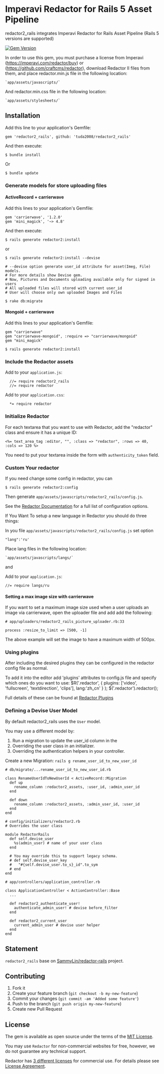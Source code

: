 # Imperavi Redactor for Rails 5 Asset Pipeline 

redactor2_rails integrates Imperavi Redactor for Rails Asset Pipeline (Rails 5 versions are supported)

[![Gem Version](https://badge.fury.io/rb/redactor2_rails.svg)](https://badge.fury.io/rb/redactor2_rails)

In order to use this gem, you must purchase a license from Imperavi 
(https://imperavi.com/redactor/buy) or (https://github.com/craftcms/redactor), download Redactor II files from them, 
and place redactor.min.js file in the following location:

    `app/assets/javascripts/`
    
And redactor.min.css file in the following location:

    `app/assets/stylesheets/`

## Installation

Add this line to your application's Gemfile:

    gem 'redactor2_rails', github: 'tuda2008/redactor2_rails'

And then execute:

    $ bundle install

Or 

    $ bundle update

### Generate models for store uploading files

#### ActiveRecord + carrierwave
Add this lines to your application's Gemfile:

    gem 'carrierwave', '1.2.0'
    gem 'mini_magick', '~> 4.8'

And then execute:
    
    $ rails generate redactor2:install

or

    $ rails generate redactor2:install --devise

    # --devise option generate user_id attribute for asset(Imeg, File) models. 
    # For more details show Devise gem.
    # Now, Pictures and Documents uploading available only for signed in users
    # All uploaded files will stored with current user_id
    # User will choose only own uploaded Images and Files

    $ rake db:migrate

#### Mongoid + carrierwave
Add this lines to your application's Gemfile:

    gem "carrierwave"
    gem "carrierwave-mongoid", :require => "carrierwave/mongoid"
    gem "mini_magick"

    $ rails generate redactor2:install

### Include the Redactor assets

Add to your `application.js`:

      //= require redactor2_rails
      //= require redactor

Add to your `application.css`:

      *= require redactor

### Initialize Redactor

For each textarea that you want to use with Redactor, 
add the "redactor" class and ensure it has a unique ID:

    <%= text_area_tag :editor, "", :class => "redactor", :rows => 40, :cols => 120 %>
    
You need to put your textarea inside the form with `authenticity_token` field.

### Custom Your redactor

If you need change some config in redactor, you can

    $ rails generate redactor2:config

Then generate `app/assets/javascripts/redactor2_rails/config.js`.

See the [Redactor Documentation](http://imperavi.com/redactor/docs/settings/) for a full list of configuration options.


If You Want To setup a new language in Redactor you should do three things:

In you file `app/assets/javascripts/redactor2_rails/config.js` set option

    "lang":'ru'

Place lang files in the following location:
   
    `app/assets/javascripts/langs/`

and

Add to your `application.js`:

    //= require langs/ru

#### Setting a max image size with carrierwave

If you want to set a maximum image size used when a user uploads an image via carrierwave, open the uploader file and add add the following:

    # app/uploaders/redactor2_rails_picture_uploader.rb:33

    process :resize_to_limit => [500, -1]

The above example will set the image to have a maximum width of 500px.

### Using plugins

After including the desired plugins they can be configured in the redactor config file as normal.

To add it into the editor add 'plugins' attributes to config.js file and specify which ones do you want to use:
  $R('.redactor', { 
        plugins: ['video', 'fullscreen', 'textdirection', 'clips'],
        lang:'zh_cn' }
  );
  $('.redactor').redactor();

Full details of these can be found at [Redactor Plugins](http://imperavi.com/redactor/plugins/)

### Defining a Devise User Model

By default redactor2_rails uses the `User` model.

You may use a different model by:

1. Run a migration to update the user_id column in the
2. Overriding the user class in an initializer.
3. Overriding the authentication helpers in your controller.

Create a new Migration: `rails g rename_user_id_to_new_user_id`

    # db/migrate/...rename_user_id_to_new_user_id.rb

    class RenameUserIdToNewUserId < ActiveRecord::Migration
      def up
        rename_column :redactor2_assets, :user_id, :admin_user_id
      end

      def down
        rename_column :redactor2_assets, :admin_user_id, :user_id
      end
    end

    # config/initializers/redactor2.rb
    # Overrides the user class

    module RedactorRails
      def self.devise_user
        %s(admin_user) # name of your user class
      end

      # You may override this to support legacy schema.
      # def self.devise_user_key
      #   "#{self.devise_user.to_s}_id".to_sym
      # end
    end

    # app/controllers/application_controller.rb

    class ApplicationController < ActionController::Base
      ...

      def redactor2_authenticate_user!
        authenticate_admin_user! # devise before_filter
      end

      def redactor2_current_user
        current_admin_user # devise user helper
      end
    end

## Statement

`redactor2_rails` base on [SammyLin/redactor-rails](https://github.com/SammyLin/redactor-rails) project.


## Contributing

1. Fork it
2. Create your feature branch (`git checkout -b my-new-feature`)
3. Commit your changes (`git commit -am 'Added some feature'`)
4. Push to the branch (`git push origin my-new-feature`)
5. Create new Pull Request

## License

The gem is available as open source under the terms of the [MIT License](http://opensource.org/licenses/MIT).

You may use `Redactor` for non-commercial websites for free, however, we do not guarantee any technical support.

Redactor has [3 different licenses](http://imperavi.com/redactor/download/) for commercial use.
For details please see [License Agreement](http://imperavi.com/redactor/license/).
